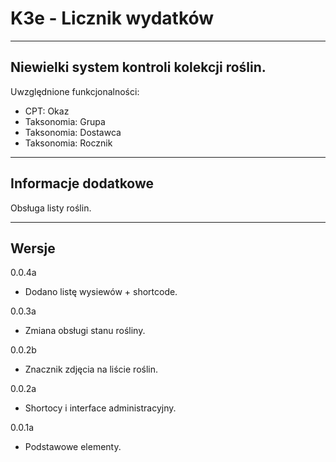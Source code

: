 
# K3e - Licznik wydatków

------------------
Niewielki system kontroli kolekcji roślin.
------------------
Uwzględnione funkcjonalności:

* CPT: Okaz
* Taksonomia: Grupa
* Taksonomia: Dostawca
* Taksonomia: Rocznik

------------------
## Informacje dodatkowe

Obsługa listy roślin.

------------------
## Wersje
0.0.4a
- Dodano listę wysiewów + shortcode.

0.0.3a
- Zmiana obsługi stanu rośliny.

0.0.2b
- Znacznik zdjęcia na liście roślin.

0.0.2a
- Shortocy i interface administracyjny.

0.0.1a
- Podstawowe elementy.